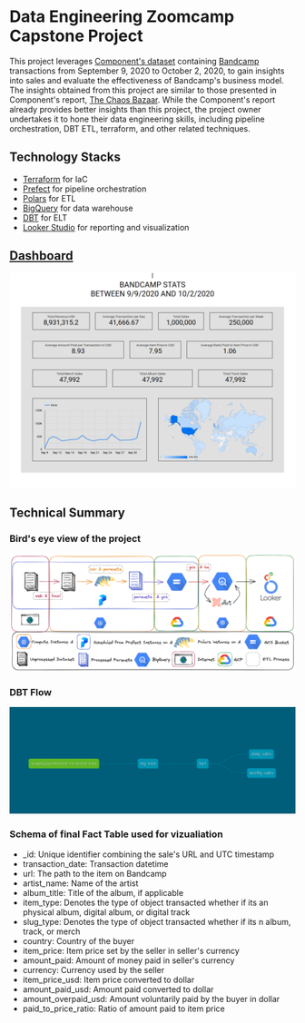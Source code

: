 # Data Engineering Zoomcamp Capstone Project 
This project leverages [Component's dataset](https://components.one/datasets/bandcamp-sales) containing [Bandcamp](https://bandcamp.com/) transactions from September 9, 2020 to October 2, 2020, to gain insights into sales and evaluate the effectiveness of Bandcamp's business model. The insights obtained from this project are similar to those presented in Component's report, [The Chaos Bazaar](https://components.one/posts/bandcamp-the-chaos-bazaar). While the Component's report already provides better insights than this project, the project owner undertakes it to hone their data engineering skills, including pipeline orchestration, DBT ETL, terraform, and other related techniques.

## Technology Stacks
- [Terraform](https://www.terraform.io/) for IaC
- [Prefect](https://www.prefect.io/) for pipeline orchestration
- [Polars](https://www.pola.rs/) for ETL
- [BigQuery](https://cloud.google.com/bigquery) for data warehouse  
- [DBT](https://www.getdbt.com/) for ELT
- [Looker Studio](https://lookerstudio.google.com/navigation/reporting) for reporting and visualization

## [Dashboard](https://lookerstudio.google.com/reporting/e1170d06-3785-4092-ae2d-483773b95acc)
![Dashboard](viz.png)

## Technical Summary
### Bird's eye view of the project
![All Flow](all_flow.png)
### DBT Flow
![DBT Flow](dbt_flow.png)
### Schema of final Fact Table used for vizualiation
- _id: Unique identifier combining the sale's URL and UTC timestamp
- transaction_date: Transaction datetime
- url: The path to the item on Bandcamp
- artist_name: Name of the artist
- album_title: Title of the album, if applicable
- item_type: Denotes the type of object transacted whether if its an physical album, digital album, or digital track
- slug_type: Denotes the type of object transacted whether if its n album, track, or merch
- country: Country of the buyer
- item_price: Item price set by the seller in seller's currency
- amount_paid: Amount of money paid in seller's currency
- currency: Currency used by the seller
- item_price_usd: Item price converted to dollar
- amount_paid_usd: Amount paid converted to dollar
- amount_overpaid_usd: Amount voluntarily paid by the buyer in dollar
- paid_to_price_ratio: Ratio of amount paid to item price
